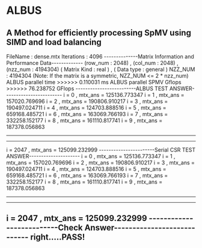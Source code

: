 # ALBUS
A Method for efficiently processing SpMV using SIMD and load balancing
------------------------------------------------------------------
FileName   : dense.mtx
Iterations : 4096
--------------Matrix Information and Performance Data-------------
(row_num : 2048) , (col_num : 2048) , (nzz_num : 4194304)
( Matrix Kind : real ) , ( Data type : general )
NZZ_NUM : 4194304      (Note: If the matrix is a symmetric, NZZ_NUM <= 2 * nzz_num)
ALBUS parallel time        >>>>>> 0.110031 ms
ALBUS parallel SPMV Gflops >>>>>> 76.238752 GFlops
-------------------------ALBUS TEST ANSWER------------------------
i = 0 , mtx_ans = 125136.773347
i = 1 , mtx_ans = 157020.769696
i = 2 , mtx_ans = 190806.910217
i = 3 , mtx_ans = 190497.024711
i = 4 , mtx_ans = 124703.888516
i = 5 , mtx_ans = 659168.485721
i = 6 , mtx_ans = 163069.766193
i = 7 , mtx_ans = 332258.152177
i = 8 , mtx_ans = 161110.817741
i = 9 , mtx_ans = 187378.056863
 - - -
 - - -
i = 2047 , mtx_ans = 125099.232999
-----------------------Serial CSR TEST ANSWER---------------------
i = 0 , mtx_ans = 125136.773347
i = 1 , mtx_ans = 157020.769696
i = 2 , mtx_ans = 190806.910217
i = 3 , mtx_ans = 190497.024711
i = 4 , mtx_ans = 124703.888516
i = 5 , mtx_ans = 659168.485721
i = 6 , mtx_ans = 163069.766193
i = 7 , mtx_ans = 332258.152177
i = 8 , mtx_ans = 161110.817741
i = 9 , mtx_ans = 187378.056863
 - - -
 - - -
i = 2047 , mtx_ans = 125099.232999
--------------------------Check Answer----------------------------
right.....PASS!
------------------------------------------------------------------

